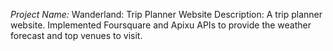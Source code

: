 *Project Name:* Wanderland: Trip Planner Website
Description: 
A trip planner website. Implemented Foursquare and Apixu APIs to provide the weather forecast and top venues to visit.